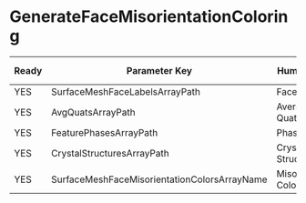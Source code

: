 # GenerateFaceMisorientationColoring #

| Ready | Parameter Key | Human Name | Parameter Type | Parameter Class |
|-------|---------------|------------|-----------------|----------------|
| YES | SurfaceMeshFaceLabelsArrayPath | Face Labels | DataPath | ArraySelectionParameter |
| YES | AvgQuatsArrayPath | Average Quaternions | DataPath | ArraySelectionParameter |
| YES | FeaturePhasesArrayPath | Phases | DataPath | ArraySelectionParameter |
| YES | CrystalStructuresArrayPath | Crystal Structures | DataPath | ArraySelectionParameter |
| YES | SurfaceMeshFaceMisorientationColorsArrayName | Misorientation Colors | DataPath | ArrayCreationParameter |

